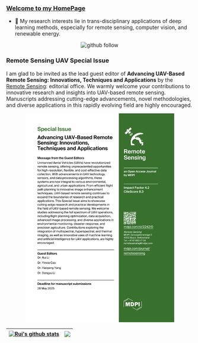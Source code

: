 ### [Welcome to my HomePage](https://lironui.github.io/)

<!--
**lironui/lironui** is a ✨ _special_ ✨ repository because its `README.md` (this file) appears on your GitHub profile.

Here are some ideas to get you started:
-->

- 🔭 My research interests lie in trans-disciplinary applications of deep learning methods, especially for remote sensing, computer vision, and renewable energy.

<p align="center"> 
  <img src="https://img.shields.io/github/followers/lironui?label=Followers" width="95px" alt="github follow" />
</p>

### Remote Sensing UAV Special Issue
I am glad to be invited as the lead guest editor of **Advancing UAV-Based Remote Sensing: Innovations, Techniques and Applications** by the [Remote Sensing]([https://lironui.github.io/](https://www.mdpi.com/journal/remotesensing/special_issues/MW3422LNSO)):
 editorial office. We warmly welcome your contributions to innovative research and insights into UAV-based remote sensing. Manuscripts addressing cutting-edge advancements, novel methodologies, and diverse applications in this rapidly evolving field are highly encouraged.
<p align="center">
  <img src="https://github.com/lironui/lironui/blob/main/flyer.png" width="80%" alt="Sample Image" />
</p>

| <a href="https://github.com/lironui/github-readme-stats"><img align="center" src="https://github-readme-stats.vercel.app/api?username=lironui&show_icons=true&include_all_commits=true&hide_border=true&count_private=true" alt="Rui's github stats" /></a> | <a href="https://github.com/lironui/github-readme-stats"><img align="center" src="https://github-readme-stats.vercel.app/api/top-langs?username=lironui&layout=compact&hide_border=true&count_private=true" /></a> |
| ------------- | ------------- |
